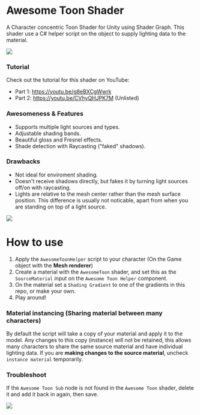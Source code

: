 # Awesome Toon Shader
A Character concentric Toon Shader for Unity using Shader Graph.
This shader use a C# helper script on the object to supply lighting data to the material.

![](GifExample1.gif)

### Tutorial
Check out the tutorial for this shader on YouTube:
- Part 1: https://youtu.be/g8eBXCgWwrk
- Part 2: https://youtu.be/CVhyQHJPK7M (Unlisted)

### Awesomeness & Features
- Supports multiple light sources and types.
- Adjustable shading bands.
- Beautiful gloss and Fresnel effects.
- Shade detection with Raycasting ("faked" shadows).

### Drawbacks
- Not ideal for enviroment shading.
- Doesn't receive shadows directly, but fakes it by turning light sources off/on with raycasting.
- Lights are relative to the mesh center rather than the mesh surface position. This difference is usually not noticable, apart from when you are standing on top of a light source.

![](GifExample2.gif)

# How to use
1. Apply the `AwesomeToonHelper` script to your character (On the Game object with the **Mesh renderer**)
2. Create a material with the `AwesomeToon` shader, and set this as the `SourceMaterial` input on the `Awesome Toon Helper` component.
3. On the material set a `Shading Gradient` to one of the gradients in this repo, or make your own.
4. Play around!

### Material instancing (Sharing material between many characters)
By default the script will take a copy of your material and apply it to the model. Any changes to this copy (instance) will not be retained, this allows many characters to share the same source material and have individual lighting data. If you are **making changes to the source material**, uncheck `instance material` temporarily.

### Troubleshoot
If the `Awesome Toon Sub` node is not found in the `Awesome Toon` shader, delete it and add it back in again, then save.

![](GifBrokenSubGraph.gif)
